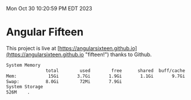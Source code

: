 Mon Oct 30 10:20:59 PM EDT 2023

# Angular Fifteen


This project is live at [https://angularsixteen.github.io](https://angularsixteen.github.io "fifteen!") thanks to Github.

```bash
System Memory
               total        used        free      shared  buff/cache   available
Mem:            15Gi       3.7Gi       1.9Gi       1.1Gi       9.7Gi        10Gi
Swap:          8.0Gi        72Mi       7.9Gi
System Storage
526M	.
```
